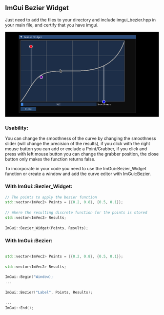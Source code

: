 <h2>ImGui Bezier Widget</h2>

Just need to add the files to your directory and include imgui_bezier.hpp in your main file, and certify that you have imgui.

![Alt Text](https://github.com/TuTheWeeb/ImGui-Bezier-Widget/blob/main/BezierWidget.gif)

<h3>Usability:</h3>
You can change the smoothness of the curve by changing the smoothness slider (will change the precision of the results), if you click with the right mouse button you can add or exclude a Point/Grabber, if you click and press with left mouse button you can change the grabber position, the close button only makes the function returns false.

To incorporate in your code you need to use the ImGui::Bezier_Widget function or create a window and add the curve editor with ImGui::Bezier.

<h3>With ImGui::Bezier_Widget:</h3>

```CPP
// The points to apply the bezier function
std::vector<ImVec2> Points = {{0.2, 0.8}, {0.5, 0.1}};

// Where the resulting discrete function for the points is stored
std::vector<ImVec2> Results;

ImGui::Bezier_Widget(Points, Results);

```

<h3>With ImGui::Bezier:</h3>

```CPP

std::vector<ImVec2> Points = {{0.2, 0.8}, {0.5, 0.1}};

std::vector<ImVec2> Results;

ImGui::Begin("Window);
...

ImGui::Bezier("Label", Points, Results);

...
ImGui::End();

```

